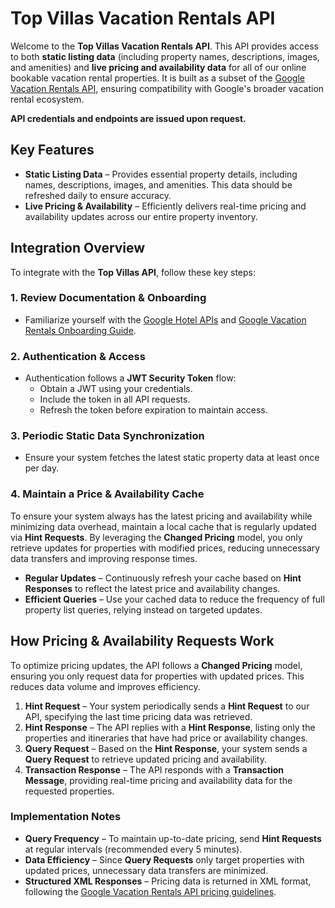 # Top Villas Vacation Rentals API

Welcome to the **Top Villas Vacation Rentals API**. This API provides access to both **static listing data** (including property names, descriptions, images, and amenities) and **live pricing and availability data** for all of our online bookable vacation rental properties. It is built as a subset of the [Google Vacation Rentals API](https://developers.google.com/hotels/vacation-rentals/dev-guide/onboarding), ensuring compatibility with Google's broader vacation rental ecosystem.

**API credentials and endpoints are issued upon request.**

## Key Features  

- **Static Listing Data** – Provides essential property details, including names, descriptions, images, and amenities. This data should be refreshed daily to ensure accuracy.  
- **Live Pricing & Availability** – Efficiently delivers real-time pricing and availability updates across our entire property inventory.

## Integration Overview

To integrate with the **Top Villas API**, follow these key steps:  

### 1. Review Documentation & Onboarding  

- Familiarize yourself with the [Google Hotel APIs](https://developers.google.com/hotels/hotel-prices) and [Google Vacation Rentals Onboarding Guide](https://developers.google.com/hotels/vacation-rentals/dev-guide/onboarding).  

### 2. Authentication & Access  

- Authentication follows a **JWT Security Token** flow:  
  - Obtain a JWT using your credentials.  
  - Include the token in all API requests.  
  - Refresh the token before expiration to maintain access.  

### 3. Periodic Static Data Synchronization  

- Ensure your system fetches the latest static property data at least once per day.

### 4. Maintain a Price & Availability Cache  

To ensure your system always has the latest pricing and availability while minimizing data overhead, maintain a local cache that is regularly updated via **Hint Requests**. By leveraging the **Changed Pricing** model, you only retrieve updates for properties with modified prices, reducing unnecessary data transfers and improving response times.  

- **Regular Updates** – Continuously refresh your cache based on **Hint Responses** to reflect the latest price and availability changes.  
- **Efficient Queries** – Use your cached data to reduce the frequency of full property list queries, relying instead on targeted updates.

## How Pricing & Availability Requests Work  

To optimize pricing updates, the API follows a **Changed Pricing** model, ensuring you only request data for properties with updated prices. This reduces data volume and improves efficiency.  

1. **Hint Request** – Your system periodically sends a **Hint Request** to our API, specifying the last time pricing data was retrieved.  
2. **Hint Response** – The API replies with a **Hint Response**, listing only the properties and itineraries that have had price or availability changes.  
3. **Query Request** – Based on the **Hint Response**, your system sends a **Query Request** to retrieve updated pricing and availability.  
4. **Transaction Response** – The API responds with a **Transaction Message**, providing real-time pricing and availability data for the requested properties.  

### Implementation Notes  

- **Query Frequency** – To maintain up-to-date pricing, send **Hint Requests** at regular intervals (recommended every 5 minutes).  
- **Data Efficiency** – Since **Query Requests** only target properties with updated prices, unnecessary data transfers are minimized.  
- **Structured XML Responses** – Pricing data is returned in XML format, following the [Google Vacation Rentals API pricing guidelines](https://developers.google.com/hotels/hotel-prices/dev-guide/delivery-mode#hints).  
